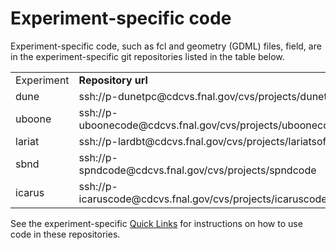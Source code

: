 # Experiment-specific code

Experiment-specific code, such as fcl and geometry (GDML) files, field, are in the experiment-specific git repositories listed in the table below.

<table>
<tbody>
<tr class="odd">
<td>Experiment </td>
<td><strong>Repository url </strong></td>
<td>browse</td>
</tr>
<tr class="even">
<td>dune</td>
<td>ssh://p-dunetpc@cdcvs.fnal.gov/cvs/projects/dunetpc</td>
<td><a href="https://github.com/DUNE/">github</a></td>
</tr>
<tr class="odd">
<td>uboone</td>
<td>ssh://p-uboonecode@cdcvs.fnal.gov/cvs/projects/uboonecode</td>
<td><a href="https://cdcvs.fnal.gov/redmine/projects/uboonecode">redmine</a></td>
</tr>
<tr class="even">
<td>lariat</td>
<td>ssh://p-lardbt@cdcvs.fnal.gov/cvs/projects/lariatsoft</td>
<td><a href="https://cdcvs.fnal.gov/redmine/projects/lardbt/repository">redmine</a></td>
</tr>
<tr class="odd">
<td>sbnd</td>
<td>ssh://p-spndcode@cdcvs.fnal.gov/cvs/projects/spndcode</td>
<td><a href="https://github.com/SBNSoftware">github</a></td>
</tr>
<tr class="even">
<td>icarus</td>
<td>ssh://p-icaruscode@cdcvs.fnal.gov/cvs/projects/icaruscode</td>
<td><a href="https://github.com/SBNSoftware">github</a></td>
</tr>
</tbody>
</table>

See the experiment-specific [Quick Links](Quick_Links) for instructions on how to use code in these repositories.

